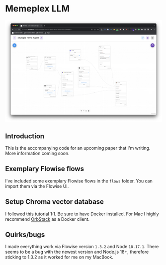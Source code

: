 # Memeplex LLM

![Flowise screenshot](/docs/img/flowise-screenshot.png)

## Introduction

This is the accompanying code for an upcoming paper that I'm writing. More information coming soon.

## Exemplary Flowise flows

I've included some exemplary Flowise flows in the `flows` folder. You can import them via the Flowise UI.

## Setup Chroma vector database

I followed [this tutorial](https://docs.flowiseai.com/vector-stores/chroma) 1:1. Be sure to have Docker installed. For Mac I highly recommend [OrbStack](https://orbstack.dev) as a Docker client.

## Quirks/bugs

I made everything work via Flowise version `1.3.2` and Node `18.17.1`. There seems to be a bug with the newest version and Node.js 18+, therefore sticking to 1.3.2 as it worked for me on my MacBook.
